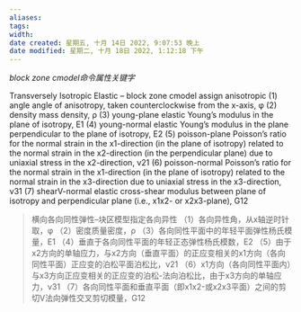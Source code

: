 ```yaml
---
aliases: 
tags: 
width:
date created: 星期五, 十月 14日 2022, 9:07:53 晚上
date modified: 星期二, 十月 18日 2022, 1:12:18 下午
---
```

*block zone cmodel命令属性关键字*

Transversely Isotropic Elastic – block zone cmodel assign anisotropic
(1) angle angle of anisotropy, taken counterclockwise from the x-axis, φ
(2) density mass density, ρ
(3) young-plane elastic Young’s modulus in the plane of isotropy, E1
(4) young-normal elastic Young’s modulus in the plane perpendicular to the plane of
isotropy, E2
(5) poisson-plane Poisson’s ratio for the normal strain in the x1-direction (in the plane of
isotropy) related to the normal strain in the x2-direction (in the
perpendicular plane) due to uniaxial stress in the x2-direction, ν21
(6) poisson-normal Poisson’s ratio for the normal strain in the x1-direction (in the plane of
isotropy) related to the normal strain in the x3-direction due to uniaxial
stress in the x3-direction, ν31
(7) shearV-normal elastic cross-shear modulus between plane of isotropy and perpendicular
plane (i.e., x1x2- or x2x3-plane), G12

>横向各向同性弹性–块区模型指定各向异性
>（1）各向异性角，从x轴逆时针取，φ
>（2）密度质量密度，ρ
>（3）各向同性平面中的年轻平面弹性杨氏模量，E1
>（4）垂直于各向同性平面的年轻正态弹性杨氏模数，E2
>（5）由于x2方向的单轴应力，与x2方向（垂直平面）的正应变相关的x1方向（各向同性平面）正应变的泊松平面泊松比，ν21
>（6）x1方向（各向同性平面内）与x3方向正应变相关的正应变的泊松-法向泊松比，由于x3方向的单轴应力，ν31
>（7）各向同性平面和垂直平面（即x1x2-或x2x3平面）之间的剪切V法向弹性交叉剪切模量，G12
